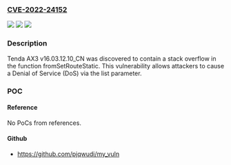 ### [CVE-2022-24152](https://cve.mitre.org/cgi-bin/cvename.cgi?name=CVE-2022-24152)
![](https://img.shields.io/static/v1?label=Product&message=n%2Fa&color=blue)
![](https://img.shields.io/static/v1?label=Version&message=n%2Fa&color=blue)
![](https://img.shields.io/static/v1?label=Vulnerability&message=n%2Fa&color=brighgreen)

### Description

Tenda AX3 v16.03.12.10_CN was discovered to contain a stack overflow in the function fromSetRouteStatic. This vulnerability allows attackers to cause a Denial of Service (DoS) via the list parameter.

### POC

#### Reference
No PoCs from references.

#### Github
- https://github.com/pjqwudi/my_vuln

